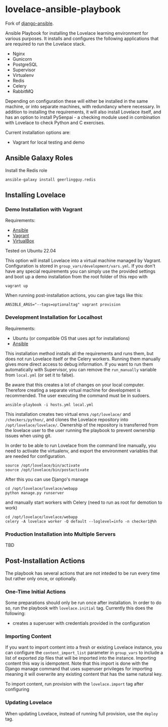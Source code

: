 
lovelace-ansible-playbook
=========================

Fork of [django-ansible].

Ansible Playbook for installing the Lovelace learning environment for various purposes.
It installs and configures the following applications that are required to run the Lovelace stack.

- Nginx
- Gunicorn
- PostgreSQL
- Supervisor
- Virtualenv
- Redis
- Celery
- RabbitMQ

Depending on configuration these will either be installed in the same machine, or into separate
machines, with redundancy where necessary. In addition to installing the requirements, it will also
install Lovelace itself, and has an option to install PySenpai - a checking module used in
combination with Lovelace to check Python and C exercises.

Current installation options are:
- Vagrant for local testing and demo

## Ansible Galaxy Roles

Install the Redis role

```
ansible-galaxy install geerlingguy.redis
```


## Installing Lovelace

### Demo Installation with Vagrant

Requirements:
- [Ansible][ansible-installation_guide]
- [Vagrant][vagrant-downloads]
- [VirtualBox][virtual-box_downloads]

Tested on Ubuntu 22.04

This option will install Lovelace into a virtual machine managed by Vagrant. Configuration is
stored in `group_vars/development/vars.yml`. If you don't have any special requirements you can simply
use the provided settings and boot up a demo installation from the root folder of this repo with

```
vagrant up
```

When running post-installation actions, you can give tags like this:

```
ANSIBLE_ARGS="--tags=optionaltag" vagrant provision
```


### Development Installation for Localhost

Requirements:
- Ubuntu (or compatible OS that uses apt for installations)
- [Ansible][ansible-installation_guide]

This installation method installs all the requirements and runs them, but does not run Lovelace itself
or the Celery workers. Running them manually gives more direct access to debug information. If you want to run
them automatically with Supervisor, you can remove the `run_manually` variable from `local.yml` (or set it to false).

Be aware that this creates a lot of changes on your local computer. Therefore creating a separate virtual machine for development is recommended. The user executing the command must be in sudoers.

```
ansible-playbook -i hosts.yml local.yml
```

This installation creates two virtual envs `/opt/lovelace/` and `/checkers/python/`, and clones the Lovelace
repository into `/opt/lovelace/lovelace/`. Ownership of the repository is transferred from the lovelace user
to the user running the playbook to prevent ownership issues when using git.

In order to be able to run Lovelace from the command line manually, you need to activate the virtualenv, and export the environment variables that are needed for configuration.

```
source /opt/lovelace/bin/activate
source /opt/lovelace/bin/postactivate
```

After this you can use Django's manage

```
cd /opt/lovelace/lovelace/webapp
python manage.py runserver
```

and manually start workers with Celery (need to run as root for demotion to work)

```
cd /opt/lovelace/lovelace/webapp
celery -A lovelace worker -Q default --loglevel=info -n checker1@%h
```


### Production Installation into Multiple Servers

TBD


## Post-Installation Actions

The playbook has several actions that are not inteded to be run every time but rather only once, or
optionally.

### One-Time Initial Actions

Some preparations should only be run once after installation. In order to do so, run the playbook
with `lovelace.initial` tag. Currently this does the following:

- creates a superuser with credentials provided in the configuration

### Importing Content

If you want to import content into a fresh or existing Lovelace instance, you can configure
the `content_import_list` parameter in `group_vars` to include a list of exported zip files
that will be imported into the instance. Importing content this way is idempotent. Note that
this import is done with the Django manage command that uses superuser privileges for importing
meaning it will overwrite any existing content that has the same natural key.

To import content, run provision with the `lovelace.import` tag after configuring

### Updating Lovelace

When updating Lovelace, instead of running full provision, use the `deploy` tag.

[django-ansible]: https://github.com/jcalazan/ansible-django-stack/
[ansible-installation_guide]: https://docs.ansible.com/ansible/latest/installation_guide/intro_installation.html
[vagrant-downloads]: https://www.vagrantup.com/downloads.html
[virtual-box_downloads]: https://www.virtualbox.org/wiki/Downloads

